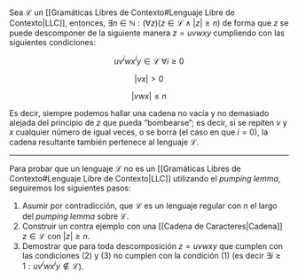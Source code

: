 Sea $\mathscr{L}$ un [[Gramáticas Libres de Contexto#Lenguaje Libre de Contexto|LLC]], entonces, $\exists n \in \mathbb{N} : (\forall z)(z \in \mathscr{L} \land |z| \geq n)$ de forma que $z$ se puede descomponer de la siguiente manera $z=uvwxy$ cumpliendo con las siguientes condiciones:

$$\tag{1} u v^i w x^i y \in \mathscr{L} \; \forall i \geq 0$$

$$\tag{2} |vx| \gt 0$$

$$\tag{3} |vwx| \leq n$$

Es decir, siempre podemos hallar una cadena no vacía y no demasiado alejada del principio de $z$ que pueda “bombearse”; es decir, si se repiten $v$ y $x$ cualquier número de igual veces, o se borra (el caso en que $i = 0$), la cadena resultante también pertenece al lenguaje $\mathscr{L}$.

***

Para probar que un lenguaje $\mathscr{L}$ no es un [[Gramáticas Libres de Contexto#Lenguaje Libre de Contexto|LLC]] utilizando el *pumping lemma*, seguiremos los siguientes pasos:
1. Asumir por contradicción, que $\mathscr{L}$ es un lenguaje regular con $n$ el largo del *pumping lemma* sobre $\mathscr{L}$.
2. Construir un contra ejemplo con una [[Cadena de Caracteres|Cadena]] $z \in \mathscr{L}$ con $|z| \geq n$.
3. Demostrar que para toda descomposición $z=uvwxy$ que cumplen con las condiciones $(2)$ y $(3)$ no cumplen con la condición $(1)$ (es decir $\exists i \geq 1: u v^i w x^i y \notin \mathscr{L}$).
